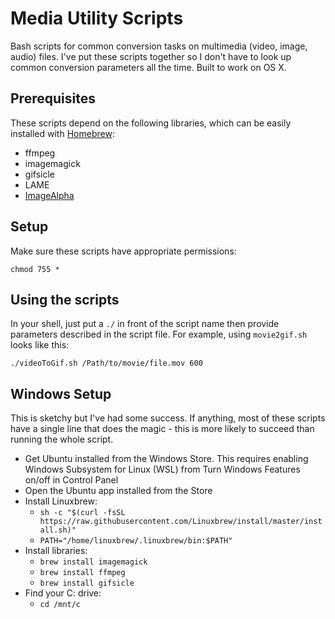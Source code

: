 # Media Utility Scripts

Bash scripts for common conversion tasks on multimedia (video, image, audio) files. I've put these scripts together so I don't have to look up common conversion parameters all the time. Built to work on OS X.

## Prerequisites

These scripts depend on the following libraries, which can be easily installed with [Homebrew](https://brew.sh/):

* ffmpeg
* imagemagick
* gifsicle
* LAME
* [ImageAlpha](https://pngmini.com/)

## Setup

Make sure these scripts have appropriate permissions:

`chmod 755 *`

## Using the scripts

In your shell, just put a `./` in front of the script name then provide parameters described in the script file. For example, using `movie2gif.sh` looks like this:

`./videoToGif.sh /Path/to/movie/file.mov 600`

## Windows Setup

This is sketchy but I've had some success. If anything, most of these scripts have a single line that does the magic - this is more likely to succeed than running the whole script.

* Get Ubuntu installed from the Windows Store. This requires enabling Windows Subsystem for Linux (WSL) from Turn Windows Features on/off in Control Panel
* Open the Ubuntu app installed from the Store
* Install Linuxbrew:
  * `sh -c "$(curl -fsSL https://raw.githubusercontent.com/Linuxbrew/install/master/install.sh)"`
  * `PATH="/home/linuxbrew/.linuxbrew/bin:$PATH"`
* Install libraries:
  * `brew install imagemagick`
  * `brew install ffmpeg`
  * `brew install gifsicle`
* Find your C: drive:
  * `cd /mnt/c`
